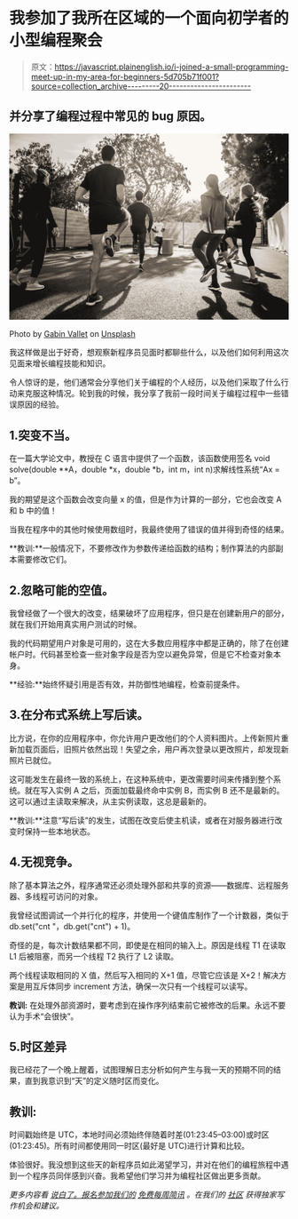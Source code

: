 # 我参加了我所在区域的一个面向初学者的小型编程聚会

> 原文：<https://javascript.plainenglish.io/i-joined-a-small-programming-meet-up-in-my-area-for-beginners-5d705b71f001?source=collection_archive---------20----------------------->

## 并分享了编程过程中常见的 bug 原因。

![](img/cc4f59211b11b7c3fd62f93b99bb9bef.png)

Photo by [Gabin Vallet](https://unsplash.com/@gabinvallet?utm_source=medium&utm_medium=referral) on [Unsplash](https://unsplash.com?utm_source=medium&utm_medium=referral)

我这样做是出于好奇，想观察新程序员见面时都聊些什么，以及他们如何利用这次见面来增长编程技能和知识。

令人惊讶的是，他们通常会分享他们关于编程的个人经历，以及他们采取了什么行动来克服这种情况。轮到我的时候，我分享了我前一段时间关于编程过程中一些错误原因的经验。

## 1.突变不当。

在一篇大学论文中，教授在 C 语言中提供了一个函数，该函数使用签名 void solve(double **A，double *x，double *b，int m，int n)求解线性系统“Ax = b”。

我的期望是这个函数会改变向量 x 的值，但是作为计算的一部分，它也会改变 A 和 b 中的值！

当我在程序中的其他时候使用数组时，我最终使用了错误的值并得到奇怪的结果。

**教训:**一般情况下，不要修改作为参数传递给函数的结构；制作算法的内部副本需要修改它们。

## 2.忽略可能的空值。

我曾经做了一个很大的改变，结果破坏了应用程序，但只是在创建新用户的部分，就在我们开始用真实用户测试的时候。

我的代码期望用户对象是可用的，这在大多数应用程序中都是正确的，除了在创建帐户时。代码甚至检查一些对象字段是否为空以避免异常，但是它不检查对象本身。

**经验:**始终怀疑引用是否有效，并防御性地编程，检查前提条件。

## 3.在分布式系统上写后读。

比方说，在你的应用程序中，你允许用户更改他们的个人资料图片。上传新照片重新加载页面后，旧照片依然出现！失望之余，用户再次登录以更改照片，却发现新照片已就位。

这可能发生在最终一致的系统上，在这种系统中，更改需要时间来传播到整个系统。就在写入实例 A 之后，页面加载最终命中实例 B，而实例 B 还不是最新的。这可以通过主读取来解决，从主实例读取，这总是最新的。

**教训:**注意“写后读”的发生，试图在改变后使主机读，或者在对服务器进行改变时保持一些本地状态。

## 4.无视竞争。

除了基本算法之外，程序通常还必须处理外部和共享的资源——数据库、远程服务器、多线程可访问的对象。

我曾经试图调试一个并行化的程序，并使用一个键值库制作了一个计数器，类似于 db.set("cnt "，db.get("cnt") + 1)。

奇怪的是，每次计数结果都不同，即使是在相同的输入上。原因是线程 T1 在读取 L1 后被阻塞，而另一个线程 T2 执行了 L2 读取。

两个线程读取相同的 X 值，然后写入相同的 X+1 值，尽管它应该是 X+2！解决方案是用互斥体同步 increment 方法，确保一次只有一个线程可以读写。

**教训:**
在处理外部资源时，要考虑到在操作序列结束前它被修改的后果。永远不要认为手术“会很快”。

## 5.时区差异

我已经花了一个晚上醒着，试图理解日志分析如何产生与我一天的预期不同的结果，直到我意识到“天”的定义随时区而变化。

## 教训:

时间戳始终是 UTC，本地时间必须始终伴随着时差(01:23:45–03:00)或时区(01:23:45)。所有时间都使用同一时区(最好是 UTC)进行计算和比较。

体验很好。我没想到这些天的新程序员如此渴望学习，并对在他们的编程旅程中遇到一个程序员同伴感到兴奋。我希望他们学习并为编程社区做出更多贡献。

*更多内容看* [*说白了。报名参加我们的*](http://plainenglish.io/) [*免费每周简讯*](http://newsletter.plainenglish.io/) *。在我们的* [*社区*](https://discord.gg/GtDtUAvyhW) *获得独家写作机会和建议。*